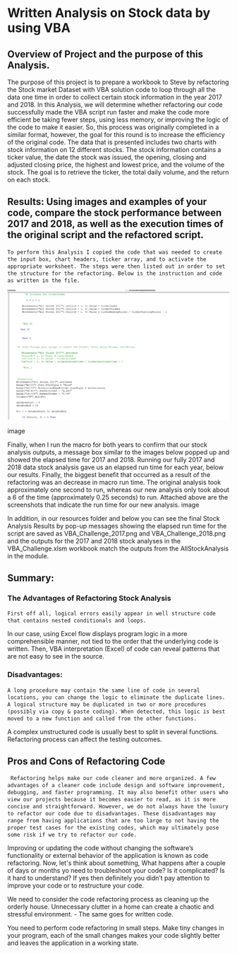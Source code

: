 # Written Analysis on Stock data by using VBA
## Overview of Project and the purpose of this Analysis.
   The purpose of this project is to prepare a workbook to Steve by refactoring the Stock market Dataset with VBA solution code to loop through all the data one time in order to collect certain stock information in the year 2017 and 2018. In this Analysis, we will determine whether refactoring our code successfully made the VBA script run faster and make the code more efficient be taking fewer steps, using less memory, or improving the logic of the code to make it easier. So, this process was originally completed in a similar format, however, the goal for this round is to increase the efficiency of the original code. 
   The data that is presented includes two charts with stock information on 12 different stocks. The stock information contains a ticker value, the date the stock was issued, the opening, closing and adjusted closing price, the highest and lowest price, and the volume of the stock. The goal is to retrieve the ticker, the total daily volume, and the return on each stock.
   
## Results: Using images and examples of your code, compare the stock performance between 2017 and 2018, as well as the execution times of the original script and the refactored script.

    To perform this Analysis I copied the code that was needed to create the input box, chart headers, ticker array, and to activate the appropriate worksheet. The steps were then listed out in order to set the structure for the refactoring. Below is the instruction and code as written in the file.  
![date](Resources/VBA_Ch_Screenshot_1.png) 

image

Finally, when I run the macro for both years to confirm that our stock analysis outputs, a message box similar to the images below popped up and showed the elapsed time for 2017 and 2018. Running our fully 2017 and 2018 data stock analysis gave us an elapsed run time for each year, below our results. Finally, the biggest benefit that occurred as a result of the refactoring was an decrease in macro run time. The original analysis took approximately one second to run, whereas our new analysis only took about a 6 of the time (approximately 0.25 seconds) to run. Attached above are the screenshots that indicate the run time for our new analysis.
image

In addition, in our resources folder and below you can see the final Stock Analysis Results by pop-up messages showing the elapsed run time for the script are saved as VBA_Challenge_2017.png and VBA_Challenge_2018.png and the outputs for the 2017 and 2018 stock analyses in the VBA_Challenge.xlsm workbook match the outputs from the AllStockAnalysis in the module.

   ##  Summary: 
   
   ### The Advantages of Refactoring Stock Analysis

    First off all, logical errors easily appear in well structure code that contains nested conditionals and loops.
In our case, using Excel flow displays program logic in a more comprehensible manner, not tied to the order that the underlying code is written. Then, VBA interpretation (Excel) of code can reveal patterns that are not easy to see in the source. 

  ### Disadvantages:

    A long procedure may contain the same line of code in several locations, you can change the logic to eliminate the duplicate lines. A logical structure may be duplicated in two or more procedures (possibly via copy & paste coding). When detected, this logic is best moved to a new function and called from the other functions.
A complex unstructured code is usually best to split in several functions.
Refactoring process can affect the testing outcomes.

## Pros and Cons of Refactoring Code

     Refactoring helps make our code cleaner and more organized. A few advantages of a cleaner code include design and software improvement, debugging, and faster programming. It may also benefit other users who view our projects because it becomes easier to read, as it is more concise and straightforward. However, we do not always have the luxury to refactor our code due to disadvantages. These disadvantages may range from having applications that are too large to not having the proper test cases for the existing codes, which may ultimately pose some risk if we try to refactor our code.

Improving or updating the code without changing the software’s functionality or external behavior of the application is known as code refactoring. Now, let's think about something, What happens after a couple of days or months yo need to troubleshoot your code? Is it complicated? Is it hard to understand? If yes then definitely you didn’t pay attention to improve your code or to restructure your code.

We need to consider the code refactoring process as cleaning up the orderly house. Unnecessary clutter in a home can create a chaotic and stressful environment. - The same goes for written code.

You need to perform code refactoring in small steps. Make tiny changes in your program, each of the small changes makes your code slightly better and leaves the application in a working state.



